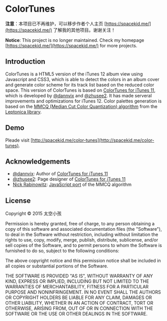 # ColorTunes

**注意**：本项目已不再维护，可以移步作者个人主页 [https://spacekid.me/](https://spacekid.me/) 了解我的其他项目。谢谢关注！

**Notice**: This project is no longer maintained. Check my homepage [https://spacekid.me/](https://spacekid.me/) for more projects.

## Introduction

ColorTunes is a HTML5 version of the iTunes 12 album view using Javascript and CSS3, which is able to detect the colors in an album cover and generate color scheme for its track list based on the reduced color space. This version of ColorTunes is based on [ColorTunes for iTunes 11](https://github.com/dannvix/ColorTunes), which is developed by [@dannvix](http://fb.me/5ad59707473276e74191bd7d4929b95b) and [@zhusee2](https://twitter.com/zhusee2). It has made serveral improvements and optimizations for iTunes 12. Color palettes generation is based on the [MMCQ (Median Cut Color Quantization) algorithm](http://www.leptonica.com/papers/mediancut.pdf) from the [Leptonica library](http://www.leptonica.com/).

## Demo

Pleade visit [http://spacekid.me/color-tunes](http://spacekid.me/color-tunes).

## Acknowledgements

* [@dannvix](http://fb.me/5ad59707473276e74191bd7d4929b95b): Author of [ColorTunes for iTunes 11](https://github.com/dannvix/ColorTunes)
* [@zhusee2](https://twitter.com/zhusee2): Page designer of [ColorTunes for iTunes 11](https://github.com/dannvix/ColorTunes)
* [Nick Rabinowitz](http://github.com/nrabinowitz): [JavaScript port](https://gist.github.com/1104622) of the MMCQ algorithm

## License

Copyright © 2015 太空小孩

Permission is hereby granted, free of charge, to any person obtaining a copy of this software and associated documentation files (the "Software"), to deal in the Software without restriction, including without limitation the rights to use, copy, modify, merge, publish, distribute, sublicense, and/or sell copies of the Software, and to permit persons to whom the Software is furnished to do so, subject to the following conditions:

The above copyright notice and this permission notice shall be included in all copies or substantial portions of the Software.

THE SOFTWARE IS PROVIDED "AS IS", WITHOUT WARRANTY OF ANY KIND, EXPRESS OR IMPLIED, INCLUDING BUT NOT LIMITED TO THE WARRANTIES OF MERCHANTABILITY, FITNESS FOR A PARTICULAR PURPOSE AND NONINFRINGEMENT. IN NO EVENT SHALL THE AUTHORS OR COPYRIGHT HOLDERS BE LIABLE FOR ANY CLAIM, DAMAGES OR OTHER LIABILITY, WHETHER IN AN ACTION OF CONTRACT, TORT OR OTHERWISE, ARISING FROM, OUT OF OR IN CONNECTION WITH THE SOFTWARE OR THE USE OR OTHER DEALINGS IN THE SOFTWARE.
